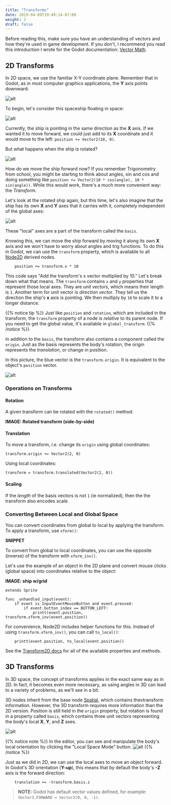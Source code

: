 ```yaml
---
title: "Transforms"
date: 2019-04-09T19:49:14-07:00
weight: 2
draft: false
---
```


Before reading this, make sure you have an understanding of vectors and how
they're used in game development. If you don't, I recommend you read this
introduction I wrote for the Godot documentation:
[Vector Math](https://docs.godotengine.org/en/latest/tutorials/math/vector_math.html).

## 2D Transforms

In 2D space, we use the familiar X-Y coordinate plane. Remember that in
Godot, as in most computer graphics applications, the **Y** axis points downward:

![alt](/godot_lessons/img/0_2d_coordinate_plane.png?width=250px)

To begin, let's consider this spaceship floating in space:

![alt](/godot_lessons/img/0_2d_rocket1.png?width=250px)

Currently, the ship is pointing in the same direction as the **X** axis. If we
wanted it to move forward, we could just add to its **X** coordinate and it
would move to the left: `position += Vector2(10, 0)`.

But what happens when the ship is rotated?

![alt](/godot_lessons/img/0_2d_rocket2.png?width=250px)

How do we move the ship forward now? If you remember Trigonometry from school,
you might be starting to think about angles, sin and cos and doing something
like `position += Vector2(10 * cos(angle), 10 * sin(angle))`. While this would
work, there's a much more convenient way: the _Transform_.

Let's look at the rotated ship again, but this time, let's also imagine that
the ship has its own **X** and **Y** axes that it carries with it, completely
independent of the global axes:

![alt](/godot_lessons/img/0_2d_rocket3.png?width=250px)

These "local" axes are a part of the transform called the `basis`.

Knowing this, we can move the ship forward by moving it along its own **X** axis and
we won't have to worry about angles and trig functions. To do this in Godot, we can use
the `transform` property, which is available to all [Node2D]([https://link](https://docs.godotengine.org/en/latest/classes/class_node2d.html)) derived nodes.

```gdscript
    position += transform.x * 10
```

This code says "Add the transform's x vector multiplied by 10." Let's break down
what that means. The `transform` contains `x` and `y` properties that represent
those local axes. They are _unit vectors_, which means their length is `1`.
Another term for unit vector is _direction vector_. They tell us the direction
the ship's **x** axis is pointing. We then multiply by `10` to scale it to a
longer distance.

{{% notice tip %}}
Just like `position` and `rotation`, which are included in the
transform, the `transform` property of a node is _relative_ to its parent
node. If you need to get the global value, it's available in
`global_transform`.
{{% /notice %}}

In addition to the `basis`, the transform also contains a component called the
`origin`. Just as the basis represents the body's rotation, the origin represents
the _translation_, or change in position.

In this picture, the blue vector is the `transform.origin`. It is equivalent
to the object's `position` vector.

![alt](/godot_lessons/img/0_2d_rocket4.png?width=250px)

### Operations on Transforms

#### Rotation

A given transform can be rotated with the `rotated()` method:

**IMAGE: Rotated transform (side-by-side)**

#### Translation

To move a transform, i.e. change its `origin` using global coordinates:

```gdscript
transform.origin += Vector2(2, 0)
```

Using local coordinates:

```gdscript
transform = transform.translated(Vector2(2, 0))
```

#### Scaling

If the _length_ of the basis vectors is not `1` (ie normalized), then the
the transform also encodes scale.

### Converting Between Local and Global Space

You can convert coordinates from global to local by applying
the transform. To apply a transform, use `xform()`:

**SNIPPET**

To convert from global to local coordinates, you can use the opposite (inverse)
of the transform with `xform_inv()`.

Let's use the example of an object in the 2D plane and convert mouse clicks
(global space) into coordinates relative to the object:

**IMAGE: ship w/grid**

```gdscript
extends Sprite

func _unhandled_input(event):
    if event is InputEventMouseButton and event.pressed:
        if event.button_index == BUTTON_LEFT:
            printt(event.position, transform.xform_inv(event.position))
```

For convenience, Node2D includes helper functions for this. Instead of using
`transform.xform_inv()`, you can call `to_local()`:

```gdscript
    printt(event.position, to_local(event.position))
```

See the [Transform2D docs](https://docs.godotengine.org/en/latest/classes/class_transform2d.html)
for all of the available properties and methods.

## 3D Transforms

In 3D space, the concept of transforms applies in the exact same way as in 2D.
In fact, it becomes even more necessary, as using angles in 3D can lead to
a variety of problems, as we'll see in a bit.

3D nodes inherit from the base node [Spatial]([https://link](https://docs.godotengine.org/en/latest/classes/class_spatial.html)),
which contains thevtransform information. However, the 3D transform requires more
information than the 2D version. Position is still held in the `origin` property,
but rotation is found in a property called `basis`, which contains three unit
vectors representing the body's local **X**, **Y**, and **Z** axes.

![alt](/godot_lessons/img/3d_intro_gizmo.png)

{{% notice note %}}
In the editor, you can see and manipulate the body's local orientation by
clicking the "Local Space Mode" button.
![alt](/godot_lessons/img/3d_intro_local_space.png)
{{% /notice %}}

Just as we did in 2D, we can use the local axes to move an object forward. In
Godot's 3D orientation (**Y-up**), this means that by default the body's **-Z**
axis is the forward direction:

```gdscript
    translation += -transform.basis.z
```

> **NOTE:** Godot has default vector values defined, for example: `Vector3.FORWARD = Vector3(0, 0, -1)`.
